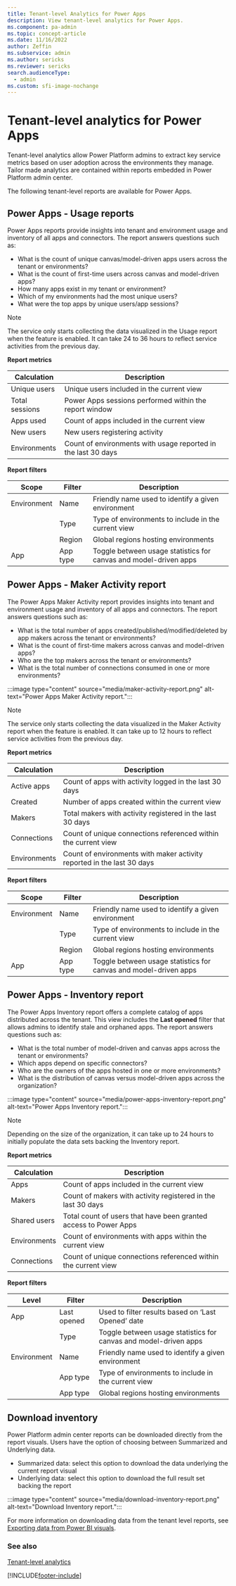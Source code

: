 ```yaml
---
title: Tenant-level Analytics for Power Apps
description: View tenant-level analytics for Power Apps.
ms.component: pa-admin
ms.topic: concept-article
ms.date: 11/16/2022
author: Zeffin
ms.subservice: admin
ms.author: sericks
ms.reviewer: sericks
search.audienceType: 
  - admin
ms.custom: sfi-image-nochange
---
```


# Tenant-level analytics for Power Apps

Tenant-level analytics allow Power Platform admins to extract key service metrics based on user adoption across the environments they manage. Tailor made analytics are contained within reports embedded in Power Platform admin center. 

The following tenant-level reports are available for Power Apps. 

## Power Apps - Usage reports

Power Apps reports provide insights into tenant and environment usage and inventory of all apps and connectors. The report answers questions such as:

- What is the count of unique canvas/model-driven apps users across the tenant or environments? 
- What is the count of first-time users across canvas and model-driven apps?
- How many apps exist in my tenant or environment?
- Which of my environments had the most unique users? 
- What were the top apps by unique users/app sessions? 

> [!NOTE]
> The service only starts collecting the data visualized in the Usage report when the feature is enabled. It can take 24 to 36 hours to reflect service activities from the previous day.

**Report metrics**

|Calculation  |Description  |
|---------|---------|
|Unique users     | Unique users included in the current view        |
|Total sessions     | Power Apps sessions performed within the report window        |
|Apps used     | Count of apps included in the current view        |
|New users     | New users registering activity         |
|Environments     | Count of environments with usage reported in the last 30 days        |

**Report filters**

|Scope  |Filter  |Description  |
|---------|---------|---------|
|Environment     | Name        | Friendly name used to identify a given environment        |
|     | Type        | Type of environments to include in the current view        |
|     | Region        | Global regions hosting environments        |
|App     | App type        | Toggle between usage statistics for canvas and model-driven apps        |


## Power Apps - Maker Activity report

The Power Apps Maker Activity report provides insights into tenant and environment usage and inventory of all apps and connectors. The report answers questions such as:

- What is the total number of apps created/published/modified/deleted by app makers across the tenant or environments? 
- What is the count of first-time makers across canvas and model-driven apps? 
- Who are the top makers across the tenant or environments? 
- What is the total number of connections consumed in one or more environments?

:::image type="content" source="media/maker-activity-report.png" alt-text="Power Apps Maker Activity report.":::

> [!NOTE]
> The service only starts collecting the data visualized in the Maker Activity report when the feature is enabled. It can take up to 12 hours to reflect service activities from the previous day.

**Report metrics**

|Calculation  |Description  |
|---------|---------|
|Active apps    | Count of apps with activity logged in the last 30 days       |
|Created     | Number of apps created within the current view        |
|Makers     | Total makers with activity registered in the last 30 days       |
|Connections    | Count of unique connections referenced within the current view         |
|Environments     | Count of environments with maker activity reported in the last 30 days       |

**Report filters**

|Scope  |Filter  |Description  |
|---------|---------|---------|
|Environment     | Name        | Friendly name used to identify a given environment        |
|     | Type        | Type of environments to include in the current view        |
|     | Region        | Global regions hosting environments        |
|App     | App type        | Toggle between usage statistics for canvas and model-driven apps        |


## Power Apps - Inventory report

The Power Apps Inventory report offers a complete catalog of apps distributed across the tenant. This view includes the **Last opened** filter that allows admins to identify stale and orphaned apps. The report answers questions such as:

- What is the total number of model-driven and canvas apps across the tenant or environments? 
- Which apps depend on specific connectors?
- Who are the owners of the apps hosted in one or more environments? 
- What is the distribution of canvas versus model-driven apps across the organization? 

:::image type="content" source="media/power-apps-inventory-report.png" alt-text="Power Apps Inventory report.":::

> [!NOTE]
> Depending on the size of the organization, it can take up to 24 hours to initially populate the data sets backing the Inventory report. 

**Report metrics**

|Calculation  |Description  |
|---------|---------|
|Apps    | Count of apps included in the current view      |
|Makers     | Count of makers with activity registered in the last 30 days       |
|Shared users     | Total count of users that have been granted access to Power Apps       |
|Environments    | Count of environments with apps within the current view       |
|Connections      | Count of unique connections referenced within the current view      |

**Report filters**

|Level  |Filter  |Description  |
|---------|---------|---------|
|App     | Last opened        | Used to filter results based on ‘Last Opened’ date         |
|     | Type        | Toggle between usage statistics for canvas and model-driven apps       |
| Environment    | Name        | Friendly name used to identify a given environment        |
|     | App type        | Type of environments to include in the current view        |
|     | App type        | Global regions hosting environments        |


## Download inventory

Power Platform admin center reports can be downloaded directly from the report visuals.  Users have the option of choosing between Summarized and Underlying data. 

- Summarized data: select this option to download the data underlying the current report visual  
- Underlying data: select this option to download the full result set backing the report 

:::image type="content" source="media/download-inventory-report.png" alt-text="Download Inventory report.":::

For more information on downloading data from the tenant level reports, see [Exporting data from Power BI visuals](/power-bi/consumer/end-user-export).

### See also
[Tenant-level analytics](tenant-level-analytics.md) <br />

 

[!INCLUDE[footer-include](../includes/footer-banner.md)]
